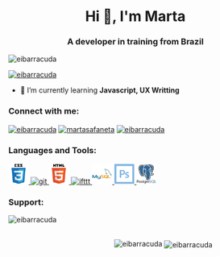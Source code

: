 <h1 align="center">Hi 👋, I'm Marta</h1>
<h3 align="center">A developer in training from Brazil</h3>

<p align="left"> <img src="https://komarev.com/ghpvc/?username=eibarracuda&label=Profile%20views&color=0e75b6&style=flat" alt="eibarracuda" /> </p>

<p align="left"> <a href="https://twitter.com/eibarracuda" target="blank"><img src="https://img.shields.io/twitter/follow/eibarracuda?logo=twitter&style=for-the-badge" alt="eibarracuda" /></a> </p>

- 🌱 I’m currently learning **Javascript, UX Writting**

<h3 align="left">Connect with me:</h3>
<p align="left">
<a href="https://twitter.com/eibarracuda" target="blank"><img align="center" src="https://raw.githubusercontent.com/rahuldkjain/github-profile-readme-generator/master/src/images/icons/Social/twitter.svg" alt="eibarracuda" height="30" width="40" /></a>
<a href="https://linkedin.com/in/martasafaneta" target="blank"><img align="center" src="https://raw.githubusercontent.com/rahuldkjain/github-profile-readme-generator/master/src/images/icons/Social/linked-in-alt.svg" alt="martasafaneta" height="30" width="40" /></a>
<a href="https://instagram.com/eibarracuda" target="blank"><img align="center" src="https://raw.githubusercontent.com/rahuldkjain/github-profile-readme-generator/master/src/images/icons/Social/instagram.svg" alt="eibarracuda" height="30" width="40" /></a>
</p>

<h3 align="left">Languages and Tools:</h3>
<p align="left"> <a href="https://www.w3schools.com/css/" target="_blank" rel="noreferrer"> <img src="https://raw.githubusercontent.com/devicons/devicon/master/icons/css3/css3-original-wordmark.svg" alt="css3" width="40" height="40"/> </a> <a href="https://git-scm.com/" target="_blank" rel="noreferrer"> <img src="https://www.vectorlogo.zone/logos/git-scm/git-scm-icon.svg" alt="git" width="40" height="40"/> </a> <a href="https://www.w3.org/html/" target="_blank" rel="noreferrer"> <img src="https://raw.githubusercontent.com/devicons/devicon/master/icons/html5/html5-original-wordmark.svg" alt="html5" width="40" height="40"/> </a> <a href="https://ifttt.com/" target="_blank" rel="noreferrer"> <img src="https://www.vectorlogo.zone/logos/ifttt/ifttt-ar21.svg" alt="ifttt" width="40" height="40"/> </a> <a href="https://www.mysql.com/" target="_blank" rel="noreferrer"> <img src="https://raw.githubusercontent.com/devicons/devicon/master/icons/mysql/mysql-original-wordmark.svg" alt="mysql" width="40" height="40"/> </a> <a href="https://www.photoshop.com/en" target="_blank" rel="noreferrer"> <img src="https://raw.githubusercontent.com/devicons/devicon/master/icons/photoshop/photoshop-line.svg" alt="photoshop" width="40" height="40"/> </a> <a href="https://www.postgresql.org" target="_blank" rel="noreferrer"> <img src="https://raw.githubusercontent.com/devicons/devicon/master/icons/postgresql/postgresql-original-wordmark.svg" alt="postgresql" width="40" height="40"/> </a> </p>

<h3 align="left">Support:</h3>
<p><a href="https://ko-fi.com/eibarracuda"> <img align="left" src="https://cdn.ko-fi.com/cdn/kofi3.png?v=3" height="50" width="210" alt="eibarracuda" /></a></p><br><br>

<p><img align="left" src="https://github-readme-stats.vercel.app/api/top-langs?username=eibarracuda&show_icons=true&locale=en&layout=compact" alt="eibarracuda" /></p>

<p>&nbsp;<img align="center" src="https://github-readme-stats.vercel.app/api?username=eibarracuda&show_icons=true&locale=en" alt="eibarracuda" /></p>
